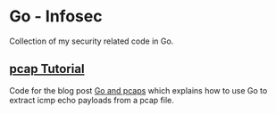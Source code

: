# Go - Infosec
Collection of my security related code in Go.

<a name="pcap-tutorial"></a>
## [pcap Tutorial](pcap-tutorial)
Code for the blog post [Go and pcaps][go-pcap] which explains how to use Go to extract icmp echo payloads from a pcap file.

<!-- Links -->

[go-pcap]: https://parsiya.net/blog/2017-12-03-go-and-pcaps/
